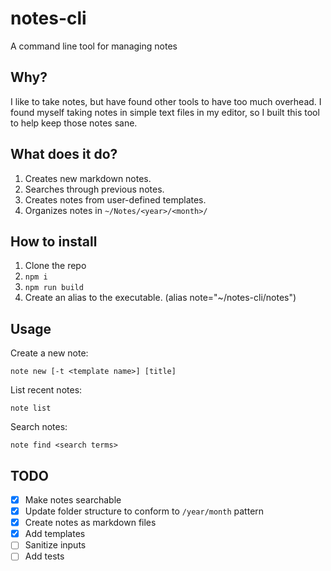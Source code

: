 # notes-cli

A command line tool for managing notes

## Why?

I like to take notes, but have found other tools to have too much overhead. I found myself taking notes in simple text files in my editor, so I built this tool to help keep those notes sane.

## What does it do?

1. Creates new markdown notes.
2. Searches through previous notes.
3. Creates notes from user-defined templates.
4. Organizes notes in `~/Notes/<year>/<month>/`

## How to install

1. Clone the repo
2. `npm i`
3. `npm run build`
4. Create an alias to the executable. (alias note="~/notes-cli/notes")

## Usage

Create a new note:

`note new [-t <template name>] [title]`

List recent notes:

`note list`

Search notes:

`note find <search terms>`

## TODO

- [x] Make notes searchable
- [x] Update folder structure to conform to `/year/month` pattern
- [x] Create notes as markdown files
- [x] Add templates
- [ ] Sanitize inputs
- [ ] Add tests

